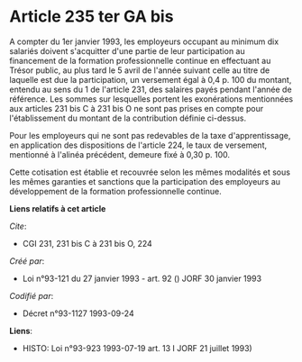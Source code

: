 # Article 235 ter GA bis

A compter du 1er janvier 1993, les employeurs occupant au minimum dix salariés doivent s'acquitter d'une partie de leur
participation au financement de la formation professionnelle continue en effectuant au Trésor public, au plus tard le 5 avril
de l'année suivant celle au titre de laquelle est due la participation, un versement égal à 0,4 p. 100 du montant, entendu au
sens du 1 de l'article 231, des salaires payés pendant l'année de référence. Les sommes sur lesquelles portent les
exonérations mentionnées aux articles 231 bis C à 231 bis O ne sont pas prises en compte pour l'établissement du montant de
la contribution définie ci-dessus.

Pour les employeurs qui ne sont pas redevables de la taxe d'apprentissage, en application des dispositions de l'article 224,
le taux de versement, mentionné à l'alinéa précédent, demeure fixé à 0,30 p. 100.

Cette cotisation est établie et recouvrée selon les mêmes modalités et sous les mêmes garanties et sanctions que la
participation des employeurs au développement de la formation professionnelle continue.

**Liens relatifs à cet article**

_Cite_:

  - CGI 231, 231 bis C à 231 bis O, 224

_Créé par_:

  - Loi n°93-121 du 27 janvier 1993 - art. 92 () JORF 30 janvier 1993

_Codifié par_:

  - Décret n°93-1127 1993-09-24

**Liens**:

  - HISTO: Loi n°93-923 1993-07-19 art. 13 I JORF 21 juillet 1993)
